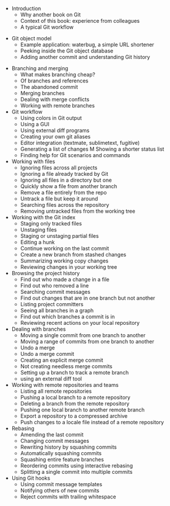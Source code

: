 * Introduction
    * Why another book on Git
    * Context of this book: experience from colleagues
    - A typical Git workflow
- Git object model
    - Example application: waterbug, a simple URL shortener
    - Peeking inside the Git object database
    - Adding another commit and understanding Git history
* Branching and merging
    - What makes branching cheap?
    - Of branches and references
    - The abandoned commit
    - Merging branches
    - Dealing with merge conflicts
    - Working with remote branches
* Git workflow
    - Using colors in Git output
    - Using a GUI
    - Using external diff programs
    - Creating your own git aliases
    * Editor integration (textmate, sublimetext, fugitive)
    - Generating a list of changes
    M Showing a shorter status list
    - Finding help for Git scenarios and commands
* Working with files
    - Ignoring files across all projects
    - Ignoring a file already tracked by Git
    - Ignoring all files in a directory but one
    - Quickly show a file from another branch
    - Remove a file entirely from the repo
    - Untrack a file but keep it around
    - Searching files across the repository
    - Removing untracked files from the working tree
* Working with the Git index
    - Staging only tracked files
    - Unstaging files
    - Staging or unstaging partial files
    - Editing a hunk
    - Continue working on the last commit
    - Create a new branch from stashed changes
    - Summarizing working copy changes
    * Reviewing changes in your working tree
* Browsing the project history
    - Find out who made a change in a file
    - Find out who removed a line
    - Searching commit messages
    * Find out changes that are in one branch but not another
    * Listing project committers
    * Seeing all branches in a graph
    * Find out which branches a commit is in
    * Reviewing recent actions on your local repository
* Dealing with branches
    * Moving a single commit from one branch to another
    * Moving a range of commits from one branch to another
    * Undo a merge
    * Undo a merge commit
    * Creating an explicit merge commit
    * Not creating needless merge commits
    * Setting up a branch to track a remote branch
    * using an external diff tool
* Working with remote repositories and teams
    * Listing all remote repositories
    * Pushing a local branch to a remote repository
    * Deleting a branch from the remote repository
    * Pushing one local branch to another remote branch
    * Export a repository to a compressed archive
    * Push changes to a locale file instead of a remote repository
* Rebasing
    * Amending the last commit
    * Changing commit messages
    * Rewriting history by squashing commits
    * Automatically squashing commits
    * Squashing entire feature branches
    * Reordering commits using interactive rebasing
    * Splitting a single commit into multiple commits
* Using Git hooks
    * Using commit message templates
    * Notifying others of new commits
    * Reject commits with trailing whitespace
